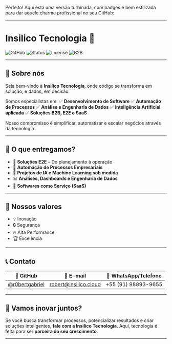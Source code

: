 Perfeito! Aqui está uma versão turbinada, com badges e bem estilizada para dar aquele charme profissional no seu GitHub:

---

# Insilico Tecnologia 🚀

![GitHub](https://img.shields.io/badge/GitHub-%40r0bertgabriel-black?style=flat\&logo=github)
![Status](https://img.shields.io/badge/Status-Ativo-brightgreen?style=flat)
![License](https://img.shields.io/badge/Licença-Proprietária-blue)
![B2B](https://img.shields.io/badge/Modelo-B2B%20%7C%20SaaS%20%7C%20E2E-blueviolet)

---

## 💼 Sobre nós

Seja bem-vindo à **Insilico Tecnologia**, onde código se transforma em solução, e dados, em decisão.

Somos especialistas em:
✅ **Desenvolvimento de Software**
✅ **Automação de Processos**
✅ **Análise e Engenharia de Dados**
✅ **Inteligência Artificial aplicada**
✅ **Soluções B2B, E2E e SaaS**

Nosso compromisso é simplificar, automatizar e escalar negócios através da tecnologia.

---

## 🧠 O que entregamos?

* 🚀 **Soluções E2E** – Do planejamento à operação
* 🔗 **Automação de Processos Empresariais**
* 🧠 **Projetos de IA e Machine Learning sob medida**
* 📊 **Análises, Dashboards e Engenharia de Dados**
* 🧰 **Softwares como Serviço (SaaS)**

---

## 🌟 Nossos valores

* 💡 Inovação
* 🔒 Segurança
* 🔥 Alta Performance
* 🏆 Excelência

---

## 📞 Contato

| 🧠 GitHub                                          | 📧 E-mail                                             | 📱 WhatsApp/Telefone |
| -------------------------------------------------- | ----------------------------------------------------- | -------------------- |
| [@r0bertgabriel](https://github.com/r0bertgabriel) | [robert@insilico.cloud](mailto:robert@insilico.cloud) | +55 (91) 98893-9655  |

---

## 🤝 Vamos inovar juntos?

Se você busca transformar processos, potencializar resultados e criar soluções inteligentes, **fale com a Insilico Tecnologia**.
Aqui, tecnologia é feita para ser **parceira do seu crescimento**.

---
